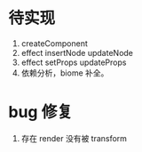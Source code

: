 # 待实现

1. createComponent
2. effect insertNode updateNode
3. effect setProps updateProps
4. 依赖分析，biome 补全。

# bug 修复

1. 存在 render 没有被 transform
